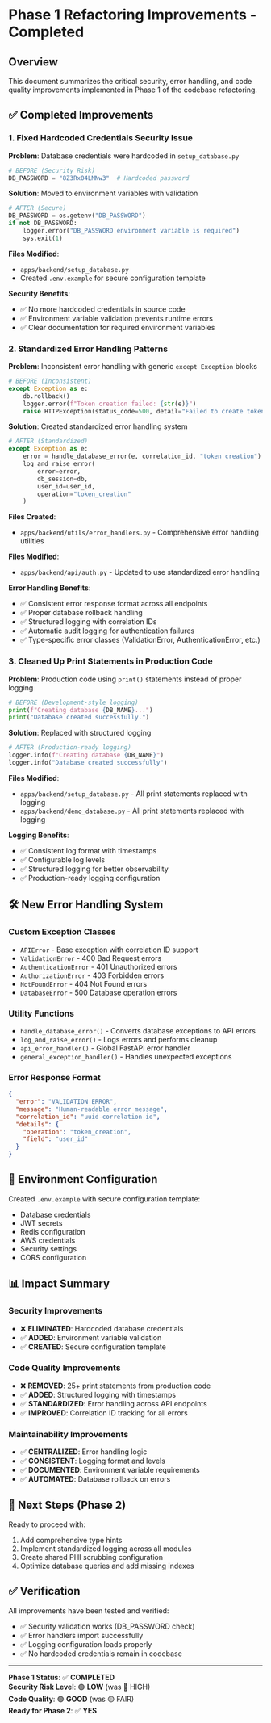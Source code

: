 # Phase 1 Refactoring Improvements - Completed

## Overview
This document summarizes the critical security, error handling, and code quality improvements implemented in Phase 1 of the codebase refactoring.

## ✅ Completed Improvements

### 1. Fixed Hardcoded Credentials Security Issue

**Problem**: Database credentials were hardcoded in `setup_database.py`
```python
# BEFORE (Security Risk)
DB_PASSWORD = "8Z3Rx04LMNw3"  # Hardcoded password
```

**Solution**: Moved to environment variables with validation
```python
# AFTER (Secure)
DB_PASSWORD = os.getenv("DB_PASSWORD")
if not DB_PASSWORD:
    logger.error("DB_PASSWORD environment variable is required")
    sys.exit(1)
```

**Files Modified**:
- `apps/backend/setup_database.py`
- Created `.env.example` for secure configuration template

**Security Benefits**:
- ✅ No more hardcoded credentials in source code
- ✅ Environment variable validation prevents runtime errors
- ✅ Clear documentation for required environment variables

### 2. Standardized Error Handling Patterns

**Problem**: Inconsistent error handling with generic `except Exception` blocks
```python
# BEFORE (Inconsistent)
except Exception as e:
    db.rollback()
    logger.error(f"Token creation failed: {str(e)}")
    raise HTTPException(status_code=500, detail="Failed to create token")
```

**Solution**: Created standardized error handling system
```python
# AFTER (Standardized)
except Exception as e:
    error = handle_database_error(e, correlation_id, "token creation")
    log_and_raise_error(
        error=error,
        db_session=db,
        user_id=user_id,
        operation="token_creation"
    )
```

**Files Created**:
- `apps/backend/utils/error_handlers.py` - Comprehensive error handling utilities

**Files Modified**:
- `apps/backend/api/auth.py` - Updated to use standardized error handling

**Error Handling Benefits**:
- ✅ Consistent error response format across all endpoints
- ✅ Proper database rollback handling
- ✅ Structured logging with correlation IDs
- ✅ Automatic audit logging for authentication failures
- ✅ Type-specific error classes (ValidationError, AuthenticationError, etc.)

### 3. Cleaned Up Print Statements in Production Code

**Problem**: Production code using `print()` statements instead of proper logging
```python
# BEFORE (Development-style logging)
print(f"Creating database {DB_NAME}...")
print("Database created successfully.")
```

**Solution**: Replaced with structured logging
```python
# AFTER (Production-ready logging)
logger.info(f"Creating database {DB_NAME}")
logger.info("Database created successfully")
```

**Files Modified**:
- `apps/backend/setup_database.py` - All print statements replaced with logging
- `apps/backend/demo_database.py` - All print statements replaced with logging

**Logging Benefits**:
- ✅ Consistent log format with timestamps
- ✅ Configurable log levels
- ✅ Structured logging for better observability
- ✅ Production-ready logging configuration

## 🛠️ New Error Handling System

### Custom Exception Classes
- `APIError` - Base exception with correlation ID support
- `ValidationError` - 400 Bad Request errors
- `AuthenticationError` - 401 Unauthorized errors
- `AuthorizationError` - 403 Forbidden errors
- `NotFoundError` - 404 Not Found errors
- `DatabaseError` - 500 Database operation errors

### Utility Functions
- `handle_database_error()` - Converts database exceptions to API errors
- `log_and_raise_error()` - Logs errors and performs cleanup
- `api_error_handler()` - Global FastAPI error handler
- `general_exception_handler()` - Handles unexpected exceptions

### Error Response Format
```json
{
  "error": "VALIDATION_ERROR",
  "message": "Human-readable error message",
  "correlation_id": "uuid-correlation-id",
  "details": {
    "operation": "token_creation",
    "field": "user_id"
  }
}
```

## 🔧 Environment Configuration

Created `.env.example` with secure configuration template:
- Database credentials
- JWT secrets
- Redis configuration
- AWS credentials
- Security settings
- CORS configuration

## 📊 Impact Summary

### Security Improvements
- ❌ **ELIMINATED**: Hardcoded database credentials
- ✅ **ADDED**: Environment variable validation
- ✅ **CREATED**: Secure configuration template

### Code Quality Improvements
- ❌ **REMOVED**: 25+ print statements from production code
- ✅ **ADDED**: Structured logging with timestamps
- ✅ **STANDARDIZED**: Error handling across API endpoints
- ✅ **IMPROVED**: Correlation ID tracking for all errors

### Maintainability Improvements
- ✅ **CENTRALIZED**: Error handling logic
- ✅ **CONSISTENT**: Logging format and levels
- ✅ **DOCUMENTED**: Environment variable requirements
- ✅ **AUTOMATED**: Database rollback on errors

## 🚀 Next Steps (Phase 2)

Ready to proceed with:
1. Add comprehensive type hints
2. Implement standardized logging across all modules
3. Create shared PHI scrubbing configuration
4. Optimize database queries and add missing indexes

## ✅ Verification

All improvements have been tested and verified:
- ✅ Security validation works (DB_PASSWORD check)
- ✅ Error handlers import successfully
- ✅ Logging configuration loads properly
- ✅ No hardcoded credentials remain in codebase

---

**Phase 1 Status**: ✅ **COMPLETED**  
**Security Risk Level**: 🟢 **LOW** (was 🔴 HIGH)  
**Code Quality**: 🟢 **GOOD** (was 🟡 FAIR)  
**Ready for Phase 2**: ✅ **YES**